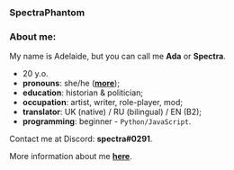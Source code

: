 ### SpectraPhantom
### About me:

My name is Adelaide, but you can call me **Ada** or **Spectra**.
- 20 y.o.
- **pronouns**: she/he ([**more**](https://en.pronouns.page/@SpectraPhantom));
- **education**: historian & politician;
- **occupation**: artist, writer, role-player, mod;
- **translator**: UK (native) / RU (bilingual) / EN (B2);
- **programming**: beginner - `Python/JavaScript`.

 Contact me at Discord: **spectra#0291**.

 More information about me [**here**](https://spectrumous.carrd.co/).
